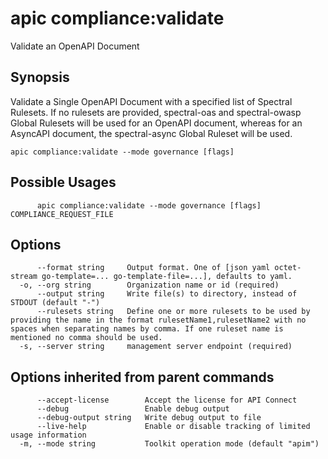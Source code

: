 # apic compliance:validate

Validate an OpenAPI Document

## Synopsis

Validate a Single OpenAPI Document with a specified list of Spectral Rulesets.
If no rulesets are provided, spectral-oas and spectral-owasp Global Rulesets will be used for an OpenAPI document, whereas for an AsyncAPI document, the spectral-async Global Ruleset will be used.

```
apic compliance:validate --mode governance [flags]
```

## Possible Usages

```
      apic compliance:validate --mode governance [flags] COMPLIANCE_REQUEST_FILE
```

## Options

```
      --format string     Output format. One of [json yaml octet-stream go-template=... go-template-file=...], defaults to yaml.
  -o, --org string        Organization name or id (required)
      --output string     Write file(s) to directory, instead of STDOUT (default "-")
      --rulesets string   Define one or more rulesets to be used by providing the name in the format rulesetName1,rulesetName2 with no spaces when separating names by comma. If one ruleset name is mentioned no comma should be used.
  -s, --server string     management server endpoint (required)
```

## Options inherited from parent commands

```
      --accept-license        Accept the license for API Connect
      --debug                 Enable debug output
      --debug-output string   Write debug output to file
      --live-help             Enable or disable tracking of limited usage information
  -m, --mode string           Toolkit operation mode (default "apim")
```
